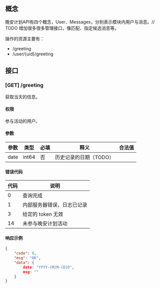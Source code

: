 ## 概念

晚安计划API有四个概念，User、Messages，分别表示模块内用户与消息。// TODO 增加很多很多管理接口，像匹配、指定候选消息等。

操作的资源主要有：

- /greeting
- /user/{uid}/greeting



## 接口

### [GET] /greeting

获取当天的信息。

#### 权限

参与活动的用户。

#### 参数

| 参数 | 类型  | 必填 | 释义                   | 合法值 |
| ---- | ----- | ---- | ---------------------- | ------ |
| date | int64 | 否   | 历史记录的日期（TODO） |        |

#### 错误代码

| 代码 | 说明                       |
| ---- | -------------------------- |
| 0    | 查询完成                   |
| 1    | 内部服务器错误，日志已记录 |
| 3    | 给定的 token 无效          |
| 14   | 未参与晚安计划活动         |

#### 响应示例

```json
{
    "code": 0,
    "msg": "OK",
    "data": {
        date: "YYYY-(M)M-(D)D",
        msg: ""
    }
}
```

